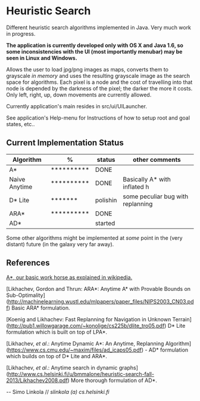 Heuristic Search
===============

Different heuristic search algorithms implemented in Java. Very much work in progress.

**The application is currently developed only with OS X and Java 1.6, so some inconsistencies with
the UI (most importantly menubar) may be seen in Linux and Windows.**

Allows the user to load jpg/png images as maps, converts them to grayscale *in memory* 
and uses the resulting grayscale image as the search space for algorithms. Each
pixel is a node and the cost of travelling into that node is depended by the darkness
of the pixel; the darker the more it costs. Only left, right, up, down movements are 
currently allowed.

Currently application's main resides in src/ui/UILauncher. 

See application's Help-menu for Instructions of how to setup root and goal states, etc..

Current Implementation Status
--------------
| Algorithm     | %          | status      | other comments                     |
| ------------- | ---------- | ----------- | -----------------------------------| 
| A*            | ********** | DONE        |                                    |
| Naive Anytime | ********** | DONE        | Basically A*  with inflated h      |
| D* Lite       | *******    | polishin    | some peculiar bug with replanning  | 
| ARA*          | ********** | DONE        |                                    |
| AD*           |            | started     |                                    |

Some other algorithms might be implemented at *some* point in the (very distant) future (in the galaxy very far away).

References
----------
[A\*, our basic work horse as explained in wikipedia.](https://en.wikipedia.org/wiki/A*)

[Likhachev, Gordon and Thrun: ARA\*: Anytime A\* with Provable Bounds on Sub-Optimality]
(http://machinelearning.wustl.edu/mlpapers/paper_files/NIPS2003_CN03.pdf) Basic ARA\* formulation.


[Koenig and Likhachev: Fast Replanning for Navigation in Unknown Terrain]
(http://pub1.willowgarage.com/~konolige/cs225b/dlite_tro05.pdf) D\* Lite formulation which is built on top of LPA\*.

[Likhachev, *et al*.: Anytime Dynamic A*: An Anytime, Replanning Algorithm]
(https://www.cs.cmu.edu/~maxim/files/ad_icaps05.pdf) - AD\* formulation which builds on top of D\* Lite and ARA\*.

[Likhachev, *et al*.: Anytime search in dynamic graphs]
(http://www.cs.helsinki.fi/u/bmmalone/heuristic-search-fall-2013/Likhachev2008.pdf) More thorough formulation of AD\*.

\-\- Simo Linkola // *slinkola (a) cs.helsinki.fi*
